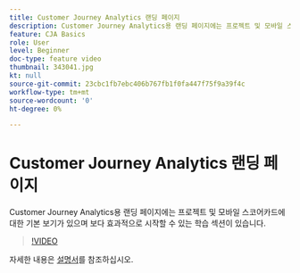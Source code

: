```yaml
---
title: Customer Journey Analytics 랜딩 페이지
description: Customer Journey Analytics용 랜딩 페이지에는 프로젝트 및 모바일 스코어카드에 대한 기본 보기가 있으며 보다 효과적으로 시작할 수 있는 학습 섹션이 있습니다.
feature: CJA Basics
role: User
level: Beginner
doc-type: feature video
thumbnail: 343041.jpg
kt: null
source-git-commit: 23cbc1fb7ebc406b767fb1f0fa447f75f9a39f4c
workflow-type: tm+mt
source-wordcount: '0'
ht-degree: 0%

---
```



# Customer Journey Analytics 랜딩 페이지

Customer Journey Analytics용 랜딩 페이지에는 프로젝트 및 모바일 스코어카드에 대한 기본 보기가 있으며 보다 효과적으로 시작할 수 있는 학습 섹션이 있습니다.

>[!VIDEO](https://video.tv.adobe.com/v/343041/?quality=12&learn=on)

자세한 내용은 [설명서](https://experienceleague.adobe.com/docs/analytics-platform/using/cja-overview/landing.html?lang=en)를 참조하십시오.